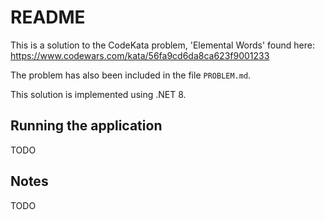 # README

This is a solution to the CodeKata problem, 'Elemental Words' found here: https://www.codewars.com/kata/56fa9cd6da8ca623f9001233

The problem has also been included in the file `PROBLEM.md`.

This solution is implemented using .NET 8.

## Running the application
TODO

## Notes 

TODO